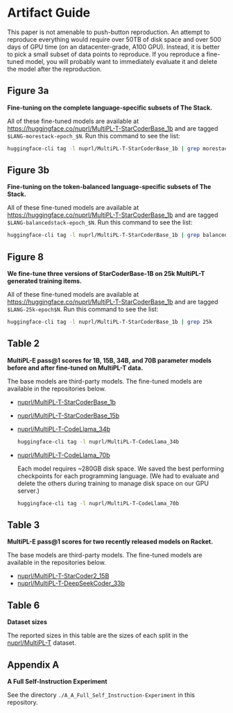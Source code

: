 # Artifact Guide

This paper is not amenable to push-button reproduction. An attempt to reproduce everything would require over 50TB of disk space and over 500 days of GPU time (on an datacenter-grade, A100 GPU). Instead, it is better to pick a small subset of data points to reproduce. If you reproduce a fine-tuned model, you will probably want to immediately evaluate it and delete the model after the reproduction.



## Figure 3a

**Fine-tuning on the complete language-specific subsets of The Stack.**

All of these fine-tuned models are available at https://huggingface.co/nuprl/MultiPL-T-StarCoderBase_1b
and are tagged `$LANG-morestack-epoch_$N`. Run this command to see the list:

```bash
huggingface-cli tag -l nuprl/MultiPL-T-StarCoderBase_1b | grep morestack
```

## Figure 3b

**Fine-tuning on the token-balanced language-specific subsets of The Stack.**

All of these fine-tuned models are available at https://huggingface.co/nuprl/MultiPL-T-StarCoderBase_1b
and are tagged `$LANG-balancedstack-epoch_$N`. Run this command to see the list:

```bash
huggingface-cli tag -l nuprl/MultiPL-T-StarCoderBase_1b | grep balancedstack
```

## Figure 8

**We fine-tune three versions of StarCoderBase-1B on 25k MultiPL-T generated training items.**

All of these fine-tuned models are available at https://huggingface.co/nuprl/MultiPL-T-StarCoderBase_1b
and are tagged `$LANG-25k-epoch$N`. Run this command to see the list:

```bash
huggingface-cli tag -l nuprl/MultiPL-T-StarCoderBase_1b | grep 25k
```

## Table 2

**MultiPL-E pass@1 scores for 1B, 15B, 34B, and 70B parameter models before and after fine-tuned on MultiPL-T data.**

The base models are third-party models. The fine-tuned models are available in the repositories below.

- [nuprl/MultiPL-T-StarCoderBase_1b](https://huggingface.co/nuprl/MultiPL-T-StarCoderBase_1b)
- [nuprl/MultiPL-T-StarCoderBase_15b](https://huggingface.co/nuprl/MultiPL-T-StarCoderBase_15b)
- [nuprl/MultiPL-T-CodeLlama_34b](https://huggingface.co/nuprl/MultiPL-T-CodeLlama_34b)

  ```bash
  huggingface-cli tag -l nuprl/MultiPL-T-CodeLlama_34b
  ```

  
- [nuprl/MultiPL-T-CodeLlama_70b](https://huggingface.co/nuprl/MultiPL-T-CodeLlama_70b)

  Each model requires ~280GB disk space. We saved the best performing checkpoints for
  each programming language. (We had to evaluate and delete the others during training
  to manage disk space on our GPU server.)

  ```bash
  huggingface-cli tag -l nuprl/MultiPL-T-CodeLlama_70b
  ```

## Table 3

**MultiPL-E pass@1 scores for two recently released models on Racket.**

The base models are third-party models. The fine-tuned models are available in the repositories below.

- [nuprl/MultiPL-T-StarCoder2_15B](https://huggingface.co/nuprl/MultiPL-T-StarCoder2_15B)
- [nuprl/MultiPL-T-DeepSeekCoder_33b](https://huggingface.co/nuprl/MultiPL-T-DeepSeekCoder_33b)

## Table 6

**Dataset sizes**

The reported sizes in this table are the sizes of each split in the [nuprl/MultiPL-T](https://huggingface.co/datasets/nuprl/MultiPL-T) dataset.

## Appendix A

**A Full Self-Instruction Experiment**

See the directory `./A_A_Full_Self_Instruction-Experiment` in this repository.
